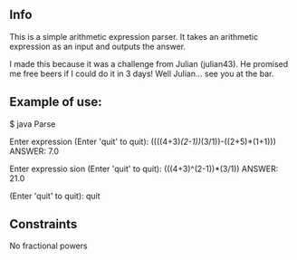 Info
-------------------------------------------
This is a simple arithmetic expression parser.
It takes an arithmetic expression as an input and outputs the answer.

I made this because it was a challenge from Julian (julian43). He promised me free beers if I could do it in 3 days!
Well Julian... see you at the bar.


Example of use:
------------------------------------------------
$ java Parse 

Enter expression (Enter 'quit' to quit): 
((((4+3)*(2-1))*(3/1))-((2+5)*(1+1)))
ANSWER: 7.0


Enter expressio sion (Enter 'quit' to quit): 
(((4+3)^(2-1))*(3/1))
ANSWER: 21.0

(Enter 'quit' to quit): 
quit

Constraints
---------------------------------------------
No fractional powers


